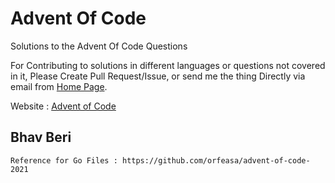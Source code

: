 # Advent Of Code
Solutions to the Advent Of Code Questions

For Contributing to solutions in different languages or questions not covered in it,
Please Create Pull Request/Issue, or send me the thing Directly via email from [Home Page](https://github.com/bhavberi).

Website : [Advent of Code](https://adventofcode.com)

## Bhav Beri

```text
Reference for Go Files : https://github.com/orfeasa/advent-of-code-2021
```
